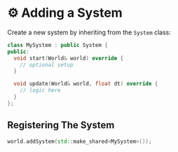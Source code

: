 # ⚙️ Adding a System

Create a new system by inheriting from the `System` class:

```cpp
class MySystem : public System {
public:
  void start(World& world) override {
    // optional setup
  }

  void update(World& world, float dt) override {
    // logic here
  }
};
```

## Registering The System
```cpp
world.addSystem(std::make_shared<MySystem>());
```
